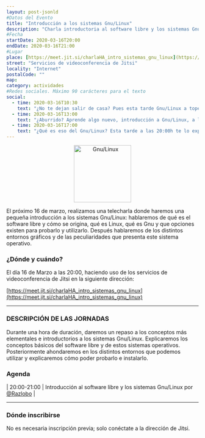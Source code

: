 ```yaml
---
layout: post-jsonld
#Datos del Evento
title: "Introducción a los sistemas Gnu/Linux"
description: "Charla introductoria al software libre y los sistemas Gnu/Linux."
#Fecha
startDate: 2020-03-16T20:00
endDate: 2020-03-16T21:00
#Lugar
place: [https://meet.jit.si/charlaHA_intro_sistemas_gnu_linux](https://meet.jit.si/charlaHA_intro_sistemas_gnu_linux)
street: "Servicios de videoconferencia de Jitsi"
locality: "Internet"
postalCode: ""
map: 
category: actividades
#Redes sociales. Máximo 90 carácteres para el texto
social:
  - time: 2020-03-16T10:30
    text: "¿No te dejan salir de casa? Pues esta tarde Gnu/Linux a tope, a las 20:00h en Jitsi."
  - time: 2020-03-16T13:00
    text: "¿Aburrido? Aprende algo nuevo, introducción a Gnu/Linux, a las 20:00h, no nos faltes."
  - time: 2020-03-16T17:00
    text: "¿Qué es eso del Gnu/Linux? Esta tarde a las 20:00h te lo explicamos. Recuerda, en Jitsi."
---
```


<p align="center">
  <img style="width:150px;" src="https://upload.wikimedia.org/wikipedia/commons/0/06/Gnulinux.png" alt="Gnu/Linux" />
</p>

El próximo 16 de marzo, realizamos una telecharla donde haremos una pequeña introducción a los sistemas Gnu/Linux: hablaremos de qué es el software libre y cómo se origina, qué es Linux, qué es Gnu y que opciones existen para probarlo y utilizarlo. Después hablaremos de los distintos entornos gráficos y de las peculiaridades que presenta este sistema operativo.

### ¿Dónde y cuándo?

El día 16 de Marzo a las 20:00, haciendo uso de los servicios de videoconferencia de Jitsi en la siguiente dirección:

[https://meet.jit.si/charlaHA_intro_sistemas_gnu_linux](https://meet.jit.si/charlaHA_intro_sistemas_gnu_linux)  

---

### DESCRIPCIÓN DE LAS JORNADAS

Durante una hora de duración, daremos un repaso a los conceptos más elementales e introductorios a los sistemas Gnu/Linux. Explicaremos los conceptos básicos del software libre y de estos sistemas operativos. Posteriormente ahondaremos en los distintos entornos que podemos utilizar y explicaremos cómo poder probarlo e instalarlo.

### Agenda

| 20:00-21:00 | Introducción al software libre y los sistemas Gnu/Linux por  [@Razlobo](https://foro.hacklabalmeria.net/u/razlobo) |

---

### Dónde inscribirse

No es necesaria inscripción previa; solo conéctate a la dirección de Jitsi.

